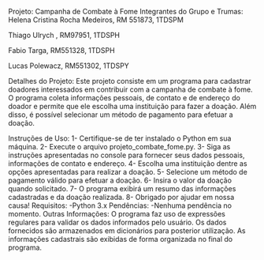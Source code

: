 Projeto: Campanha de Combate à Fome
Integrantes do Grupo e Trumas:
Helena Cristina Rocha Medeiros, RM 551873, 1TDSPM 

Thiago Ulrych , RM97951, 1TDSPH 

Fabio Targa, RM551328, 1TDSPH 

Lucas Polewacz, RM551302, 1TDSPY 

Detalhes do Projeto:
Este projeto consiste em um programa para cadastrar doadores interessados em contribuir com a campanha de combate à fome. O programa coleta informações pessoais, de contato e de endereço do doador e permite que ele escolha uma instituição para fazer a doação. Além disso, é possível selecionar um método de pagamento para efetuar a doação.

Instruções de Uso:
1- Certifique-se de ter instalado o Python em sua máquina.
2- Execute o arquivo projeto_combate_fome.py.
3- Siga as instruções apresentadas no console para fornecer seus dados pessoais, informações de contato e endereço.
4- Escolha uma instituição dentre as opções apresentadas para realizar a doação.
5- Selecione um método de pagamento válido para efetuar a doação.
6- Insira o valor da doação quando solicitado.
7- O programa exibirá um resumo das informações cadastradas e da doação realizada.
8- Obrigado por ajudar em nossa causa!
Requisitos:
-Python 3.x
Pendências:
-Nenhuma pendência no momento.
Outras Informações:
O programa faz uso de expressões regulares para validar os dados informados pelo usuário.
Os dados fornecidos são armazenados em dicionários para posterior utilização.
As informações cadastrais são exibidas de forma organizada no final do programa.